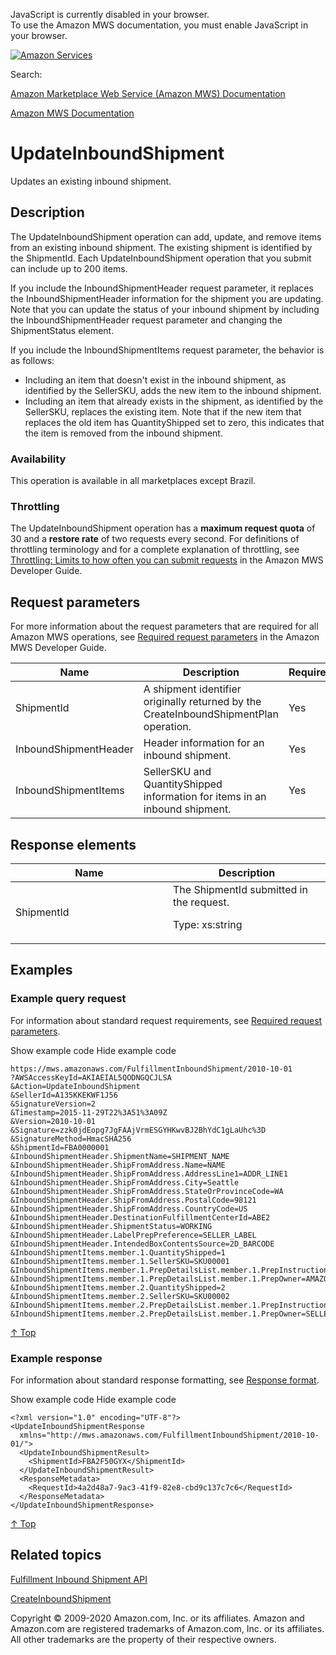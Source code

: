 <div id="MWSDX_noscript">

JavaScript is currently disabled in your browser.  
To use the Amazon MWS documentation, you must enable JavaScript in your
browser.

</div>

<div id="MWSDX_divtop">

[![Amazon
Services](https://images-na.ssl-images-amazon.com/images/G/08/mwsportal/fr_FR/amazonservices.gif "Amazon Services")](http://services.amazon.fr)

<div id="MWSDX_search">

<span id="MWSDX_searchlbl">Search:</span>

</div>

  
<span id="MWSDX_titlebar">[Amazon Marketplace Web Service (Amazon MWS)
Documentation](https://developer.amazonservices.fr/gp/mws/docs.html)</span>

</div>

<div id="MWSDX_divbottom">

<div id="MWSDX_divleft">

<div id="MWSDX_toc">

</div>

</div>

<div id="MWSDX_divright">

<div id="MWSDX_content">

<span id="MWSDX_breadcrumbs">[Amazon MWS
Documentation](https://developer.amazonservices.fr/gp/mws/docs.html)</span>

<div id="FBAInbound_UpdateInboundShipment" class="nested0">

# UpdateInboundShipment

<div class="body">

<span class="ph">Updates an existing inbound shipment.</span>

</div>

<div id="Description" class="topic concept nested1">

## Description

<div class="body conbody">

<div class="section">

The <span class="keyword apiname">UpdateInboundShipment</span> operation
can add, update, and remove items from an existing inbound shipment. The
existing shipment is identified by the <span
class="keyword parmname">ShipmentId</span>. Each <span
class="keyword apiname">UpdateInboundShipment</span> operation that you
submit can include up to 200 items.

If you include the <span
class="keyword parmname">InboundShipmentHeader</span> request parameter,
it replaces the <span
class="keyword parmname">InboundShipmentHeader</span> information for
the shipment you are updating. Note that you can update the status of
your inbound shipment by including the <span
class="keyword parmname">InboundShipmentHeader</span> request parameter
and changing the <span class="keyword parmname">ShipmentStatus</span>
element.

If you include the <span
class="keyword parmname">InboundShipmentItems</span> request parameter,
the behavior is as follows:

-   Including an item that doesn't exist in the inbound shipment, as
    identified by the <span class="keyword parmname">SellerSKU</span>,
    adds the new item to the inbound shipment.
-   Including an item that already exists in the shipment, as identified
    by the <span class="keyword parmname">SellerSKU</span>, replaces the
    existing item. Note that if the new item that replaces the old item
    has <span class="keyword parmname">QuantityShipped</span> set to
    zero, this indicates that the item is removed from the inbound
    shipment.

</div>

<div class="section">

### Availability

This operation is available in all marketplaces except Brazil.

</div>

<div class="section">

### Throttling

The <span class="keyword apiname">UpdateInboundShipment</span> operation
has a **maximum request quota** of 30 and a **restore rate** of two
requests every second. <span class="ph">For definitions of throttling
terminology and for a complete explanation of throttling, see
<a href="../dev_guide/DG_Throttling.md" class="xref">Throttling: Limits to how often you can submit requests</a>
in the <span class="ph">Amazon MWS Developer Guide</span>.</span>

</div>

</div>

</div>

<div id="RequestParameters" class="topic reference nested1">

## Request parameters

<div class="body refbody">

<div class="section">

<span class="ph">For more information about the request parameters that
are required for all <span class="ph">Amazon MWS</span> operations, see
<a href="../dev_guide/DG_RequiredRequestParameters.md" class="xref">Required request parameters</a>
in the <span class="ph">Amazon MWS Developer Guide</span>.</span>

</div>

<div class="tablenoborder">

| Name                                                        | Description                                                                                                                                                                      | Required | Values                                                                                                                                                                                                                                      |
|-------------------------------------------------------------|----------------------------------------------------------------------------------------------------------------------------------------------------------------------------------|----------|---------------------------------------------------------------------------------------------------------------------------------------------------------------------------------------------------------------------------------------------|
| <span class="keyword parmname">ShipmentId</span>            | <span class="ph">A shipment identifier originally returned by the <span class="keyword apiname">CreateInboundShipmentPlan</span> operation.</span>                               | Yes      | <span class="ph">Type: xs:string</span>                                                                                                                                                                                                     |
| <span class="keyword parmname">InboundShipmentHeader</span> | <span class="ph">Header information for an inbound shipment. </span>                                                                                                             | Yes      | Type: <a href="FBAInbound_Datatypes.md#InboundShipmentHeader" class="xref" title="Inbound shipment information used to create and update inbound shipments.">InboundShipmentHeader</a>                                                    |
| <span class="keyword parmname">InboundShipmentItems</span>  | <span class="ph"><span class="keyword parmname">SellerSKU</span> and <span class="keyword parmname">QuantityShipped</span> information for items in an inbound shipment. </span> | Yes      | Type: <a href="FBAInbound_Datatypes.md#InboundShipmentItem" class="xref" title="Item information for an inbound shipment. Submitted with a call to the CreateInboundShipment or UpdateInboundShipment operation.">InboundShipmentItem</a> |

</div>

</div>

</div>

<div id="ResponseElements" class="topic reference nested1">

## Response elements

<div class="body refbody">

<div class="tablenoborder">

<table id="ResponseElements__ResponseElementsTable" class="table" data-cellpadding="4" data-cellspacing="0" data-summary="" data-frame="border" data-border="1" data-rules="all">
<colgroup>
<col style="width: 50%" />
<col style="width: 50%" />
</colgroup>
<thead class="thead" data-align="left">
<tr class="header row">
<th id="d79162e324" class="entry" data-valign="top" width="20%">Name</th>
<th id="d79162e327" class="entry" data-valign="top" width="80%">Description</th>
</tr>
</thead>
<tbody class="tbody">
<tr class="odd row">
<td class="entry" data-valign="top" width="20%" headers="d79162e324 "><span class="keyword parmname">ShipmentId</span></td>
<td class="entry" data-valign="top" width="80%" headers="d79162e327 "><span class="ph">The <span class="keyword parmname">ShipmentId</span> submitted in the request.</span>
<p><span class="ph">Type: xs:string</span></p></td>
</tr>
</tbody>
</table>

</div>

</div>

</div>

<div id="Examples" class="topic reference nested1">

## Examples

<div class="body refbody">

<div class="section">

### Example query request

<span class="ph">For information about standard request requirements,
see
<a href="../dev_guide/DG_RequiredRequestParameters.md" class="xref">Required request parameters</a>.</span>

<span class="ph expander"> <span class="keyword parmname xshow">Show
example code</span> <span class="keyword parmname xhide">Hide example
code</span> </span>

<div class="sectiondiv content">

``` pre
https://mws.amazonaws.com/FulfillmentInboundShipment/2010-10-01
?AWSAccessKeyId=AKIAEIAL5QODNGQCJLSA
&Action=UpdateInboundShipment
&SellerId=A135KKEKWF1J56
&SignatureVersion=2
&Timestamp=2015-11-29T22%3A51%3A09Z
&Version=2010-10-01
&Signature=zzk0jdEopg7JgFAAjVrmESGYHKwvBJ2BhYdC1gLaUhc%3D
&SignatureMethod=HmacSHA256
&ShipmentId=FBA0000001
&InboundShipmentHeader.ShipmentName=SHIPMENT_NAME
&InboundShipmentHeader.ShipFromAddress.Name=NAME
&InboundShipmentHeader.ShipFromAddress.AddressLine1=ADDR_LINE1
&InboundShipmentHeader.ShipFromAddress.City=Seattle
&InboundShipmentHeader.ShipFromAddress.StateOrProvinceCode=WA
&InboundShipmentHeader.ShipFromAddress.PostalCode=98121
&InboundShipmentHeader.ShipFromAddress.CountryCode=US
&InboundShipmentHeader.DestinationFulfillmentCenterId=ABE2
&InboundShipmentHeader.ShipmentStatus=WORKING
&InboundShipmentHeader.LabelPrepPreference=SELLER_LABEL
&InboundShipmentHeader.IntendedBoxContentsSource=2D_BARCODE
&InboundShipmentItems.member.1.QuantityShipped=1
&InboundShipmentItems.member.1.SellerSKU=SKU00001
&InboundShipmentItems.member.1.PrepDetailsList.member.1.PrepInstruction=Taping 
&InboundShipmentItems.member.1.PrepDetailsList.member.1.PrepOwner=AMAZON
&InboundShipmentItems.member.2.QuantityShipped=2
&InboundShipmentItems.member.2.SellerSKU=SKU00002
&InboundShipmentItems.member.2.PrepDetailsList.member.1.PrepInstruction=Taping 
&InboundShipmentItems.member.2.PrepDetailsList.member.1.PrepOwner=SELLER
```

<a href="#Examples" class="xref">↑ Top</a>

</div>

</div>

<div class="section">

### Example response

<span class="ph">For information about standard response formatting, see
<a href="../dev_guide/DG_ResponseFormat.md" class="xref">Response format</a>.</span>

<span class="ph expander"> <span class="keyword parmname xshow">Show
example code</span> <span class="keyword parmname xhide">Hide example
code</span> </span>

<div class="sectiondiv content">

``` pre
<?xml version="1.0" encoding="UTF-8"?>
<UpdateInboundShipmentResponse
  xmlns="http://mws.amazonaws.com/FulfillmentInboundShipment/2010-10-01/">
  <UpdateInboundShipmentResult>
    <ShipmentId>FBA2F50GYX</ShipmentId>
  </UpdateInboundShipmentResult>
  <ResponseMetadata>
    <RequestId>4a2d48a7-9ac3-41f9-82e8-cbd9c137c7c6</RequestId>
  </ResponseMetadata>
</UpdateInboundShipmentResponse>
```

<a href="#Examples" class="xref">↑ Top</a>

</div>

</div>

</div>

</div>

<div id="RelatedTopics" class="topic nested1">

## Related topics

<div class="body">

<a href="../fba_inbound/FBAInbound_Overview.md" class="xref">Fulfillment Inbound Shipment API</a>

<a href="../fba_inbound/FBAInbound_CreateInboundShipment.md" class="xref">CreateInboundShipment</a>

</div>

</div>

</div>

<div id="MWSDX_footer">

Copyright © 2009-2020 Amazon.com, Inc. or its affiliates. Amazon and
Amazon.com are registered trademarks of Amazon.com, Inc. or its
affiliates. All other trademarks are the property of their respective
owners.

</div>

</div>

</div>

<div style="clear: both;">

</div>

</div>
